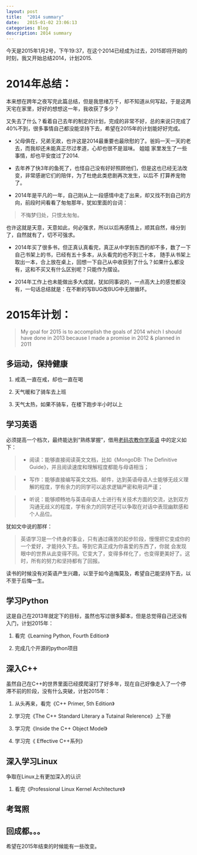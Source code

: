 ```yaml
---
layout: post
title:  "2014 summary"
date:   2015-01-02 23:06:13
categories: Blog
description: 2014 summary
---
```


今天是2015年1月2号，下午19:37，在这个2014已经成为过去，2015即将开始的时刻，我又开始总结2014，计划2015. 
   
# 2014年总结：

本来想在跨年之夜写完此篇总结，但是我思绪万千，却不知道从何写起，于是这两天宅在家里，好好的想想这一年，我收获了多少？

又失去了什么？看着自己去年的制定的计划，完成的非常不好，总的来说只完成了40%不到，很多事情自己都没能坚持下去，希望在2015年的计划能好好完成。

* 父母俱在，兄弟无故，也许这是2014最重要也最欣慰的了。爸妈一天一天的老去，而我却还未能真正尽过孝道，心却也很不是滋味。 姐姐
家里发生了一些事情，却也平安度过了2014.

* 去年养了快3年的鱼死了，也怪自己没有好好照顾他们，但是这也已经无法改变，非常感谢它们的陪伴，为了杜绝此类悲剧再次发生，以后不
打算养宠物了。

* 2014年是平凡的一年，自己刚从上一段感情中走了出来，却又找不到自己的方向，前段时间看看了匆匆那年，犹如里面的台词：

> 不悔梦归处，只恨太匆匆。

也许这就是天意，天意如此，何必强求，所以以后再感情上，顺其自然，缘分到了，自然就有了，切不可强求。

* 2014年买了很多书，但正真认真看完，真正从中学到东西的却不多，数了一下自己书架上的书，已经有五十多本，从头看完的也不到三十本，
随手从书架上取出一本，合上放在桌上，回想一下自己从中收获到了什么？如果什么都没有，这和不买又有什么区别呢？只能作为摆设。

* 2014年工作上也未能做出多大成就，犹如同事说的，一点高大上的感觉都没有，一句话总结就是：在不断的写BUG改BUG中无限循环。
 
# 2015年计划：

> My goal for 2015 is to accomplish the goals of 2014 which I should have done in 2013 because I made a
  promise in 2012 & planned in 2011

## 多运动，保持健康

1. 戒酒,一直在戒，却也一直在喝

2. 天气暖和了骑车去上班

3. 天气太热，如果不骑车，在楼下跑步半小时以上

## 学习英语

必须提高一个档次，最终能达到“熟练掌握”，借用[老码农教你学英语](http://blog.jobbole.com/45296/)
中的定义如下：

> * 阅读：能够直接阅读英文文档，比如《MongoDB: The Definitive Guide》，并且阅读速度和理解程度都能与母语相当；

> * 写作：能够直接编写英文文档、邮件，达到英语母语人士能够无歧义理解的程度，学有余力的同学可以追求逻辑严密和用词严谨；

> * 听说：能够顺畅地与英语母语人士进行有关技术方面的交流，达到双方沟通无歧义的程度，学有余力的同学还可以争取在对话中表现幽默感和个人品位。

犹如文中说的那样：

> 英语学习是一个终身的事业，只有通过痛苦的起步阶段，慢慢把它变成你的一个爱好，才能持久下去。等到它真正成为你喜爱的东西了，你就
会发现眼中的世界从此变得不同。它变大了，变得多样化了，也变得更美好了。这时，所有的努力和坚持都有了回报。

读书的时候没有对英语产生兴趣，以至于如今追悔莫及，希望自己能坚持下去，以不至于后悔一生。

## 学习Python

这是自己在2013年就定下的目标，虽然也写过很多脚本，但是总觉得自己还没有入门，计划2015年：

1. 看完《Learning Python, Fourth Edition》

2. 完成几个开源的python项目

## 深入C++

虽然自己在C++的世界里面已经摸爬滚打了好多年，现在自己好像走入了一个停滞不前的阶段，没有什么突破，计划2015年：

1. 从头再来，看完《C++ Primer, 5th Edition》

2. 学习完《The C++ Standard Literary a Tutainal Relerence》上下册

3. 学习完《Inside the C++ Object Model》

4. 学习完《 Effective C++系列》

## 深入学习Linux

争取在Linux上有更加深入的认识

1. 看完《Professional Linux Kernel Architecture》

## 考驾照

## 回成都。。。

希望在2015年结束的时候能有一些改变。
